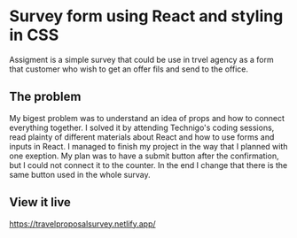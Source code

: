 # Survey form using React and styling in CSS

Assigment is a simple survey that could be use in trvel agency as a form that customer who wish to get an offer fils and send to the office. 

## The problem
My bigest problem was to understand an idea of props and how to connect everything together. I solved it by attending Technigo's coding sessions, read plainty of different materials about React and how to use forms and inputs in React. I managed to finish my project in the way that I planned with one exeption.  My plan was  to have a submit button after the confirmation, but I could not connect it to the counter. In the end I change that there is the same button used in the whole survay. 

## View it live

https://travelproposalsurvey.netlify.app/
